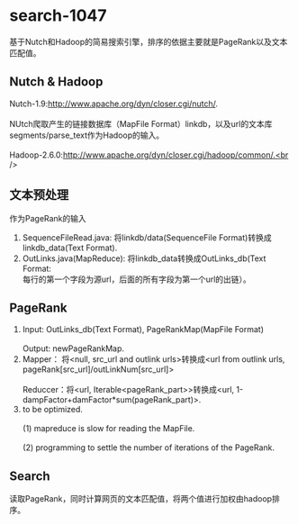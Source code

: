 search-1047
================================
基于Nutch和Hadoop的简易搜索引擎，排序的依据主要就是PageRank以及文本匹配值。

Nutch & Hadoop
----------------------------------
Nutch-1.9:http://www.apache.org/dyn/closer.cgi/nutch/. <br />  
NUtch爬取产生的链接数据库（MapFile Format）linkdb，以及url的文本库segments/parse_text作为Hadoop的输入。<br />  
Hadoop-2.6.0:http://www.apache.org/dyn/closer.cgi/hadoop/common/.<br />  


文本预处理
----------------------------------
作为PageRank的输入<br />   
1. SequenceFileRead.java: 将linkdb/data(SequenceFile Format)转换成linkdb_data(Text Format).<br />   
2. OutLinks.java(MapReduce): 将linkdb_data转换成OutLinks_db(Text Format:<br />   每行的第一个字段为源url，后面的所有字段为第一个url的出链）。<br />    

PageRank
----------------------------------
1. Input: OutLinks_db(Text Format), PageRankMap(MapFile Format)<br />  
   Output: newPageRankMap.<br />  
2. Mapper： 将\<null, src_url and outlink urls\>转换成\<url from outlink urls, pageRank[src_url]/outLinkNum[src_url]\><br />  
Reduccer：将\<url, Iterable\<pageRank_part\>\>转换成\<url, 1-dampFactor+damFactor*sum(pageRank_part)\>.<br />  
3. to be optimized.<br />    
(1) mapreduce is slow for reading the MapFile.<br />    
(2) programming to settle the number of iterations of the PageRank.<br />   

Search
----------------------------------
读取PageRank，同时计算网页的文本匹配值，将两个值进行加权由hadoop排序。<br />  
